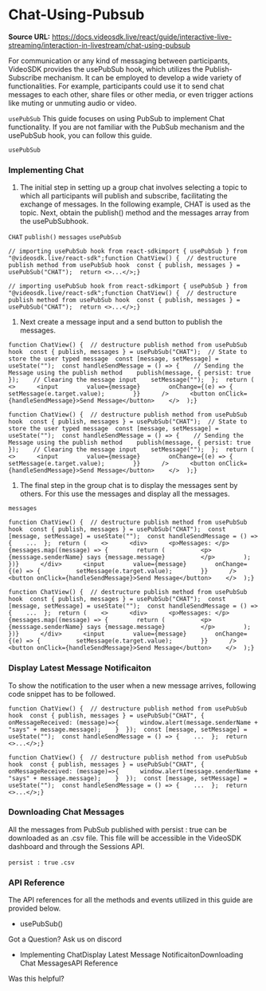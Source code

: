 # Chat-Using-Pubsub

**Source URL:** https://docs.videosdk.live/react/guide/interactive-live-streaming/interaction-in-livestream/chat-using-pubsub

For communication or any kind of messaging between participants, VideoSDK provides the usePubSub hook, which utilizes the Publish-Subscribe mechanism. It can be employed to develop a wide variety of functionalities. For example, participants could use it to send chat messages to each other, share files or other media, or even trigger actions like muting or unmuting audio or video.

`usePubSub`
This guide focuses on using PubSub to implement Chat functionality. If you are not familiar with the PubSub mechanism and the usePubSub hook, you can follow this guide.

`usePubSub`
### Implementing Chat​

1. The initial step in setting up a group chat involves selecting a topic to which all participants will publish and subscribe, facilitating the exchange of messages. In the following example, CHAT is used as the topic. Next, obtain the publish() method and the messages array from the usePubSubhook.

`CHAT`
`publish()`
`messages`
`usePubSub`
```
// importing usePubSub hook from react-sdkimport { usePubSub } from "@videosdk.live/react-sdk";function ChatView() {  // destructure publish method from usePubSub hook  const { publish, messages } = usePubSub("CHAT");  return <>...</>;}
```

`// importing usePubSub hook from react-sdkimport { usePubSub } from "@videosdk.live/react-sdk";function ChatView() {  // destructure publish method from usePubSub hook  const { publish, messages } = usePubSub("CHAT");  return <>...</>;}`
1. Next create a message input and a send button to publish the messages.

```
function ChatView() {  // destructure publish method from usePubSub hook  const { publish, messages } = usePubSub("CHAT");  // State to store the user typed message  const [message, setMessage] = useState("");  const handleSendMessage = () => {    // Sending the Message using the publish method    publish(message, { persist: true });    // Clearing the message input    setMessage("");  };  return (    <>      <input        value={message}        onChange={(e) => {          setMessage(e.target.value);        }}      />      <button onClick={handleSendMessage}>Send Message</button>    </>  );}
```

`function ChatView() {  // destructure publish method from usePubSub hook  const { publish, messages } = usePubSub("CHAT");  // State to store the user typed message  const [message, setMessage] = useState("");  const handleSendMessage = () => {    // Sending the Message using the publish method    publish(message, { persist: true });    // Clearing the message input    setMessage("");  };  return (    <>      <input        value={message}        onChange={(e) => {          setMessage(e.target.value);        }}      />      <button onClick={handleSendMessage}>Send Message</button>    </>  );}`
1. The final step in the group chat is to display the messages sent by others. For this use the messages and display all the messages.

`messages`
```
function ChatView() {  // destructure publish method from usePubSub hook  const { publish, messages } = usePubSub("CHAT");  const [message, setMessage] = useState("");  const handleSendMessage = () => {    ...  };  return (    <>      <div>      <p>Messages: </p>      {messages.map((message) => {        return (          <p>            {messsage.senderName} says {message.message}          </p>        );      })}      </div>      <input        value={message}        onChange={(e) => {          setMessage(e.target.value);        }}      />      <button onClick={handleSendMessage}>Send Message</button>    </>  );}
```

`function ChatView() {  // destructure publish method from usePubSub hook  const { publish, messages } = usePubSub("CHAT");  const [message, setMessage] = useState("");  const handleSendMessage = () => {    ...  };  return (    <>      <div>      <p>Messages: </p>      {messages.map((message) => {        return (          <p>            {messsage.senderName} says {message.message}          </p>        );      })}      </div>      <input        value={message}        onChange={(e) => {          setMessage(e.target.value);        }}      />      <button onClick={handleSendMessage}>Send Message</button>    </>  );}`
### Display Latest Message Notificaiton​

To show the notification to the user when a new message arrives, following code snippet has to be followed.

```
function ChatView() {  // destructure publish method from usePubSub hook  const { publish, messages } = usePubSub("CHAT", {    onMessageReceived: (message)=>{      window.alert(message.senderName + "says" + message.message);    }  });  const [message, setMessage] = useState("");  const handleSendMessage = () => {    ...  };  return <>...</>;}
```

`function ChatView() {  // destructure publish method from usePubSub hook  const { publish, messages } = usePubSub("CHAT", {    onMessageReceived: (message)=>{      window.alert(message.senderName + "says" + message.message);    }  });  const [message, setMessage] = useState("");  const handleSendMessage = () => {    ...  };  return <>...</>;}`
### Downloading Chat Messages​

All the messages from PubSub published with persist : true can be downloaded as an .csv file. This file will be accessible in the VideoSDK dashboard and through the Sessions API.

`persist : true`
`.csv`
### API Reference​

The API references for all the methods and events utilized in this guide are provided below.

- usePubSub()

Got a Question? Ask us on discord

- Implementing ChatDisplay Latest Message NotificaitonDownloading Chat MessagesAPI Reference

Was this helpful?
